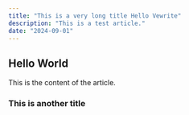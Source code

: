 ```yaml
---
title: "This is a very long title Hello Vewrite"
description: "This is a test article."
date: "2024-09-01"
---
```


## Hello World

This is the content of the article.

### This is another title
